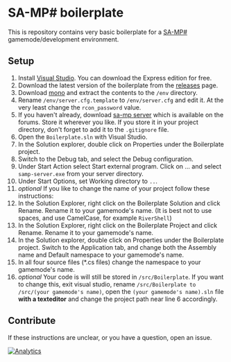 SA-MP# boilerplate
=====================

This is repository contains very basic boilerplate for a [SA-MP#] gamemode/development environment.

Setup
-----
1. Install [Visual Studio]. You can download the Express edition for free.
1. Download the latest version of the boilerplate from the [releases] page.
1. Download [mono] and extract the contents to the `/env` directory.
1. Rename `/env/server.cfg.template` to `/env/server.cfg` and edit it. At the very least change the `rcon_password` value.
1. If you haven't already, download [sa-mp server] which is available on the forums. Store it wherever you like. If you store it in your project directory, don't forget to add it to the `.gitignore` file.
1. Open the `Boilerplate.sln` with Visual Studio.
1. In the Solution explorer, double click on Properties under the Boilerplate project.
1. Switch to the Debug tab, and select the Debug configuration.
1. Under Start Action select Start external program. Click on ... and select `samp-server.exe` from your server directory. 
1. Under Start Options, set Working directory to `..`.
1. _optional_ If you like to change the name of your project follow these instructions:
 1. In the Solution Explorer, right click on the Boilerplate Solution and click Rename. Rename it to your gamemode's name. (It is best not to use spaces, and use CamelCase, for example `RiverShell`)
 1. In the Solution Explorer, right click on the Boilerplate Project and click Rename. Rename it to your gamemode's name.
 1. In the Solution explorer, double click on Properties under the Boilerplate project. Switch to the Application tab, and change both the Assembly name and Default namespace to your gamemode's name.
 1. In all four source files (*.cs files) change the namespace to your gamemode's name.
 1. _optional_ Your code is will still be stored in `/src/Boilerplate`. If you want to change this, exit visual studio, rename `/src/Boilerplate to /src/(your gamemode's name)`, open the `(your gamemode's name).sln` file **with a texteditor** and change the project path near line 6 accordingly.

Contribute
----------
If these instructions are unclear, or you have a question, open an issue.

[sa-mp#]: https://github.com/ikkentim/SampSharp
[visual studio]: http://www.visualstudio.com/en-us/downloads/download-visual-studio-vs.aspx
[mono]: http://deploy.timpotze.nl/packages/mono-portable.zip
[sa-mp server]: http://forum.sa-mp.com/forumdisplay.php?f=74
[releases]: https://github.com/ikkentim/SampSharp-boilerplate/releases

[![Analytics](https://ga-beacon.appspot.com/UA-58691640-2/SampSharp-boilerplate/readme?pixel)](https://github.com/igrigorik/ga-beacon)
